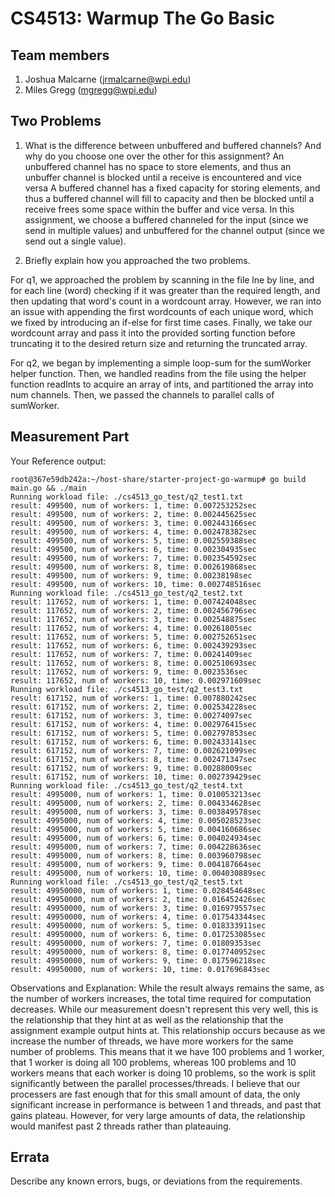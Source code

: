 CS4513: Warmup The Go Basic
==========================

Team members
-----------------

1. Joshua Malcarne (jrmalcarne@wpi.edu)
2. Miles Gregg (mgregg@wpi.edu)

Two Problems
------------------

1. What is the difference between unbuffered and buffered channels? And why do you choose one over the other for this assignment?
An unbuffered channel has no space to store elements, and thus an unbuffer channel is blocked until a receive is encountered and vice versa
A buffered channel has a fixed capacity for storing elements, and thus a buffered channel will fill to capacity and then be blocked until a receive frees some space within the buffer and vice versa.
In this assignment, we choose a buffered channeled for the input (since we send in multiple values) and unbuffered for the channel output (since we send out a single value).

2. Briefly explain how you approached the two problems.

For q1, we approached the problem by scanning in the file lne by line, and for each line (word) checking if it was greater than the required length, and then updating that word's count in a wordcount array. However, we ran into an issue with appending the first wordcounts of each unique word, which we fixed by introducing an if-else for first time cases. Finally, we take our wordcount array and pass it into the provided sorting function before truncating it to the desired return size and returning the truncated array.

For q2, we began by implementing a simple loop-sum for the sumWorker helper function. Then, we handled readins from the file using the helper function readInts to acquire an array of ints, and partitioned the array into num channels. Then, we passed the channels to parallel calls of sumWorker.


Measurement Part
------------------

Your Reference output:

```
root@367e59db242a:~/host-share/starter-project-go-warmup# go build main.go && ./main
Running workload file: ./cs4513_go_test/q2_test1.txt
result: 499500, num of workers: 1, time: 0.007253252sec
result: 499500, num of workers: 2, time: 0.002445625sec
result: 499500, num of workers: 3, time: 0.002443166sec
result: 499500, num of workers: 4, time: 0.002478382sec
result: 499500, num of workers: 5, time: 0.002559388sec
result: 499500, num of workers: 6, time: 0.002304935sec
result: 499500, num of workers: 7, time: 0.002354592sec
result: 499500, num of workers: 8, time: 0.002619868sec
result: 499500, num of workers: 9, time: 0.00238198sec
result: 499500, num of workers: 10, time: 0.002748516sec
Running workload file: ./cs4513_go_test/q2_test2.txt
result: 117652, num of workers: 1, time: 0.007424048sec
result: 117652, num of workers: 2, time: 0.002456796sec
result: 117652, num of workers: 3, time: 0.002548875sec
result: 117652, num of workers: 4, time: 0.00261805sec
result: 117652, num of workers: 5, time: 0.002752651sec
result: 117652, num of workers: 6, time: 0.002439293sec
result: 117652, num of workers: 7, time: 0.00241409sec
result: 117652, num of workers: 8, time: 0.002510693sec
result: 117652, num of workers: 9, time: 0.0023536sec
result: 117652, num of workers: 10, time: 0.002971609sec
Running workload file: ./cs4513_go_test/q2_test3.txt
result: 617152, num of workers: 1, time: 0.007880242sec
result: 617152, num of workers: 2, time: 0.002534228sec
result: 617152, num of workers: 3, time: 0.00274097sec
result: 617152, num of workers: 4, time: 0.002976415sec
result: 617152, num of workers: 5, time: 0.002797853sec
result: 617152, num of workers: 6, time: 0.002433141sec
result: 617152, num of workers: 7, time: 0.002621099sec
result: 617152, num of workers: 8, time: 0.002471347sec
result: 617152, num of workers: 9, time: 0.00288009sec
result: 617152, num of workers: 10, time: 0.002739429sec
Running workload file: ./cs4513_go_test/q2_test4.txt
result: 4995000, num of workers: 1, time: 0.010053213sec
result: 4995000, num of workers: 2, time: 0.004334628sec
result: 4995000, num of workers: 3, time: 0.003849578sec
result: 4995000, num of workers: 4, time: 0.005028523sec
result: 4995000, num of workers: 5, time: 0.004160686sec
result: 4995000, num of workers: 6, time: 0.004024934sec
result: 4995000, num of workers: 7, time: 0.004228636sec
result: 4995000, num of workers: 8, time: 0.003960798sec
result: 4995000, num of workers: 9, time: 0.004187664sec
result: 4995000, num of workers: 10, time: 0.004030889sec
Running workload file: ./cs4513_go_test/q2_test5.txt
result: 49950000, num of workers: 1, time: 0.028454648sec
result: 49950000, num of workers: 2, time: 0.016452426sec
result: 49950000, num of workers: 3, time: 0.016979557sec
result: 49950000, num of workers: 4, time: 0.017543344sec
result: 49950000, num of workers: 5, time: 0.018333911sec
result: 49950000, num of workers: 6, time: 0.017253085sec
result: 49950000, num of workers: 7, time: 0.01809353sec
result: 49950000, num of workers: 8, time: 0.017740952sec
result: 49950000, num of workers: 9, time: 0.017596218sec
result: 49950000, num of workers: 10, time: 0.017696843sec
```

Observations and Explanation:
While the result always remains the same, as the number of workers increases, the total time required for computation decreases. While our measurement doesn't represent this very well, this is the relationship that they hint at as well as the relationship that the assignment example output hints at.
This relationship occurs because as we increase the number of threads, we have more workers for the same number of problems. This means that it we have 100 problems and 1 worker, that 1 worker is doing all 100 problems, whereas 100 problems and 10 workers means that each worker is doing 10 problems, so the work is split significantly between the parallel processes/threads.
I believe that our processers are fast enough that for this small amount of data, the only significant increase in performance is between 1 and  threads, and past that gains plateau. However, for very large amounts of data, the relationship would manifest past 2 threads rather than plateauing.


Errata
------

Describe any known errors, bugs, or deviations from the requirements.